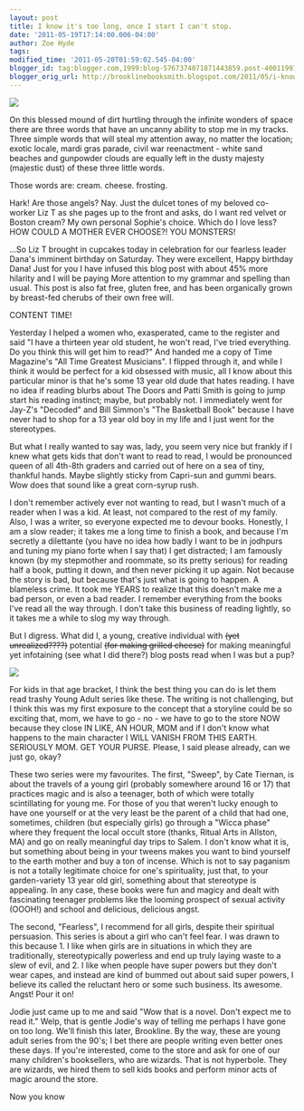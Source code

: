 ```yaml
---
layout: post
title: I know it's too long, once I start I can't stop.
date: '2011-05-19T17:14:00.006-04:00'
author: Zoe Hyde
tags:
modified_time: '2011-05-20T01:59:02.545-04:00'
blogger_id: tag:blogger.com,1999:blog-5767374071871443859.post-4001199747526505963
blogger_orig_url: http://brooklinebooksmith.blogspot.com/2011/05/i-know-its-too-long-once-i-start-i-cant.html
---
```

[![](http://andrewteman.org/blog/wp-content/uploads/sweetlogo.gif)](http://andrewteman.org/blog/wp-content/uploads/sweetlogo.gif)

On this blessed mound of dirt hurtling through the infinite wonders of space there are three words that have an uncanny ability to stop me in my tracks. Three simple words that will steal my attention away, no matter the location; exotic locale, mardi gras parade, civil war reenactment - white sand beaches and gunpowder clouds are equally left in the dusty majesty (majestic dust) of these three little words.

Those words are: cream. cheese. frosting.

Hark! Are those angels? Nay. Just the dulcet tones of my beloved co-worker Liz T as she pages up to the front and asks, do I want red velvet or Boston cream? My own personal Sophie's choice. Which do I love less? HOW COULD A MOTHER EVER CHOOSE?! YOU MONSTERS!

...So Liz T brought in cupcakes today in celebration for our fearless leader Dana's imminent birthday on Saturday. They were excellent, Happy birthday Dana! Just for you I have infused this blog post with about 45% more hilarity and I will be paying More attention to my grammar and spelling than usual. This post is also fat free, gluten free, and has been organically grown by breast-fed cherubs of their own free will.

CONTENT TIME!

Yesterday I helped a women who, exasperated, came to the register and said "I have a thirteen year old student, he won't read, I've tried everything. Do you think this will get him to read?" And handed me a copy of Time Magazine's "All Time Greatest Musicians". I flipped through it, and while I think it would be perfect for a kid obsessed with music, all I know about this particular minor is that he's some 13 year old dude that hates reading. I have no idea if reading blurbs about The Doors and Patti Smith is going to jump start his reading instinct; maybe, but probably not. I immediately went for Jay-Z's "Decoded" and Bill Simmon's "The Basketball Book" because I have never had to shop for a 13 year old boy in my life and I just went for the stereotypes.

But what I really wanted to say was, lady, you seem very nice but frankly if I knew what gets kids that don't want to read to read, I would be pronounced queen of all 4th-8th graders and carried out of here on a sea of tiny, thankful hands. Maybe slightly sticky from Capri-sun and gummi bears. Wow does that sound like a great corn-syrup rush.

I don't remember actively ever not wanting to read, but I wasn't much of a reader when I was a kid. At least, not compared to the rest of my family. Also, I was a writer, so everyone expected me to devour books. Honestly, I am a slow reader; it takes me a long time to finish a book, and because I'm secretly a dilettante (you have no idea how badly I want to be in jodhpurs and tuning my piano forte when I say that) I get distracted; I am famously known (by my stepmother and roommate, so its pretty serious) for reading half a book, putting it down, and then never picking it up again. Not because the story is bad, but because that's just what is going to happen. A blameless crime. It took me YEARS to realize that this doesn't make me a bad person, or even a bad reader. I remember everything from the books I've read all the way through. I don't take this business of reading lightly, so it takes me a while to slog my way through.

But I digress. What did I, a young, creative individual with ~~(yet unrealized????)~~ potential ~~(for making grilled cheese)~~ for making meaningful yet infotaining (see what I did there?) blog posts read when I was but a pup?

![](http://img.photobucket.com/albums/v373/Nuhbrans/SweepSeries1.jpg)

For kids in that age bracket, I think the best thing you can do is let them read trashy Young Adult series like these. The writing is not challenging, but I think this was my first exposure to the concept that a storyline could be so exciting that, mom, we have to go - no - we have to go to the store NOW because they close IN LIKE, AN HOUR, MOM and if I don't know what happens to the main character I WILL VANISH FROM THIS EARTH. SERIOUSLY MOM. GET YOUR PURSE. Please, I said please already, can we just go, okay?

These two series were my favourites. The first, "Sweep", by Cate Tiernan, is about the travels of a young girl (probably somewhere around 16 or 17) that practices magic and is also a teenager, both of which were totally scintillating for young me. For those of you that weren't lucky enough to have one yourself or at the very least be the parent of a child that had one, sometimes, children (but especially girls) go through a "Wicca phase" where they frequent the local occult store (thanks, Ritual Arts in Allston, MA) and go on really meaningful day trips to Salem. I don't know what it is, but something about being in your tweens makes you want to bind yourself to the earth mother and buy a ton of incense. Which is not to say paganism is not a totally legitimate choice for one's spirituality, just that, to your garden-variety 13 year old girl, something about that stereotype is appealing. In any case, these books were fun and magicy and dealt with fascinating teenager problems like the looming prospect of sexual activity (OOOH!) and school and delicious, delicious angst.

The second, "Fearless", I recommend for all girls, despite their spiritual persuasion. This series is about a girl who can't feel fear. I was drawn to this because 1\. I like when girls are in situations in which they are traditionally, stereotypically powerless and end up truly laying waste to a slew of evil, and 2\. I like when people have super powers but they don't wear capes, and instead are kind of bummed out about said super powers, I believe its called the reluctant hero or some such business. Its awesome. Angst! Pour it on!

Jodie just came up to me and said "Wow that is a novel. Don't expect me to read it." Welp, that is gentle Jodie's way of telling me perhaps I have gone on too long. We'll finish this later, Brookline. By the way, these are young adult series from the 90's; I bet there are people writing even better ones these days. If you're interested, come to the store and ask for one of our many children's booksellers, who are wizards. That is not hyperbole. They are wizards, we hired them to sell kids books and perform minor acts of magic around the store.

Now you know